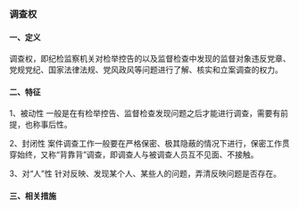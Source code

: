 ### 调查权

#### 一、定义

调查权，即纪检监察机关对检举控告的以及监督检查中发现的监督对象违反党章、党规党纪、国家法律法规、党风政风等问题进行了解、核实和立案调查的权力。

#### 二、特征

1、被动性 一般是在有检举控告、监督检查发现问题之后才能进行调查，需要有前提，也称事后性。

2、封闭性  案件调查工作一般要在严格保密、极其隐蔽的情况下进行，保密工作贯穿始终，又称“背靠背”调查，即调查人与被调查人员互不见面、不接触。

3、对“人”性  针对反映、发现某个人、某些人的问题，弄清反映问题是否存在。

#### 三、相关措施



